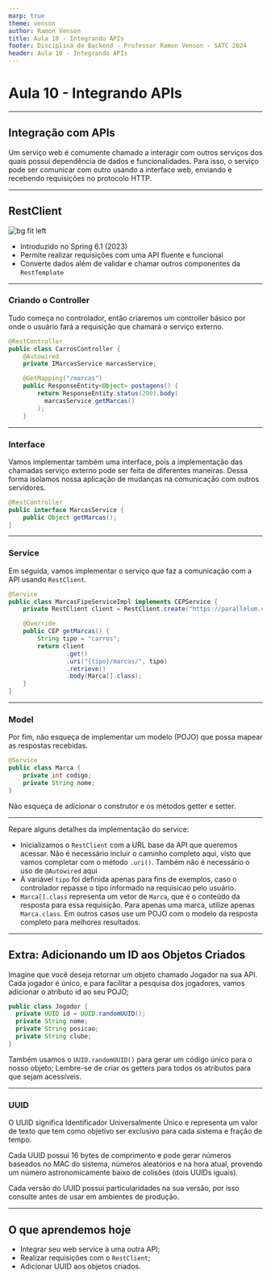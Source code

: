 ```yaml
---
marp: true
theme: venson
author: Ramon Venson
title: Aula 10 - Integrando APIs
footer: Disciplina de Backend - Professor Ramon Venson - SATC 2024
header: Aula 10 - Integrando APIs
---
```


<!-- 
_class: lead
-->

# Aula 10 - Integrando APIs

---

<!--
paginate: true
class: normal
-->

## Integração com APIs

Um serviço web é comumente chamado a interagir com outros serviços dos quais possui dependência de dados e funcionalidades. Para isso, o serviço pode ser comunicar com outro usando a interface web, enviando e recebendo requisições no protocolo HTTP.

---

## RestClient

![bg fit left](https://terasolunaorg.github.io/guideline/5.2.0.RELEASE/en/_images/RestClientOverview.png)

- Introduzido no Spring 6.1 (2023)
- Permite realizar requisições com uma API fluente e funcional
- Converte dados além de validar e chamar outros componentes da ``RestTemplate``

---

### Criando o Controller

Tudo começa no controlador, então criaremos um controller básico por onde o usuário fará a requisição que chamará o serviço externo.

````java
@RestController
public class CarrosController {
    @Autowired
    private IMarcasService marcasService;

    @GetMapping("/marcas")
    public ResponseEntity<Object> postagens() {
        return ResponseEntity.status(200).body(
          marcasService.getMarcas()
        );
    }
````

---

### Interface

Vamos implementar também uma interface, pois a implementação das chamadas serviço externo pode ser feita de diferentes maneiras. Dessa forma isolamos nossa aplicação de mudanças na comunicação com outros servidores.

````java
@RestController
public interface MarcasService {
    public Object getMarcas();
}
````

---

### Service

Em seguida, vamos implementar o serviço que faz a comunicação com a API usando `RestClient`.

````java
@Service
public class MarcasFipeServiceImpl implements CEPService {
    private RestClient client = RestClient.create("https://parallelum.com.br/fipe/api/v1/");

    @Override
    public CEP getMarcas() {
        String tipo = "carros";
        return client
                .get()
                .uri("{tipo}/marcas/", tipo)
                .retrieve()
                .body(Marca[].class);
    }
}
````

---

### Model

Por fim, não esqueça de implementar um modelo (POJO) que possa mapear as respostas recebidas.

````java
@Service
public class Marca {
    private int codigo;
    private String nome;
}
````

Não esqueça de adicionar o construtor e os métodos getter e setter.

---

Repare alguns detalhes da implementação do service:

- Inicializamos o ``RestClient`` com a URL base da API que queremos acessar. Não é necessário incluir o caminho completo aqui, visto que vamos completar com o método ``.uri()``. Também não é necessário o uso de ``@Autowired`` aqui
- A variável ``tipo`` foi definida apenas para fins de exemplos, caso o controlador repasse o tipo informado na requisicao pelo usuário.
- ``Marca[].class`` representa um vetor de ``Marca``, que é o conteúdo da resposta para essa requisição. Para apenas uma marca, utilize apenas `Marca.class`. Em outros casos use um POJO com o modelo da resposta completo para melhores resultados.

---

## Extra: Adicionando um ID aos Objetos Criados

Imagine que você deseja retornar um objeto chamado Jogador na sua API. Cada jogador é único, e para facilitar a pesquisa dos jogadores, vamos adicionar o atributo id ao seu POJO;

````java
public class Jogador {
  private UUID id = UUID.randomUUID();
  private String nome;
  private String posicao;
  private String clube;
}
````

Também usamos o `UUID.randomUUID()` para gerar um código único para o nosso objeto; Lembre-se de criar os getters para todos os atributos para que sejam acessíveis.

---

### UUID

O UUID significa Identificador Universalmente Único e representa um valor de texto que tem como objetivo ser exclusivo para cada sistema e fração de tempo.

Cada UUID possui 16 bytes de comprimento e pode gerar números baseados no MAC do sistema, números aleatórios e na hora atual, provendo um número astronomicamente baixo de colisões (dois UUIDs iguais).

Cada versão do UUID possui particularidades na sua versão, por isso consulte antes de usar em ambientes de produção.

---

## O que aprendemos hoje

- Integrar seu web service à uma outra API;
- Realizar requisições com o ``RestClient``;
- Adicionar UUID aos objetos criados.
